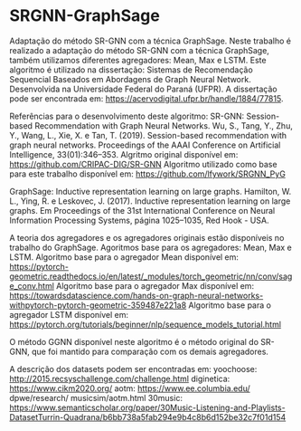 # SRGNN-GraphSage
Adaptação do método SR-GNN com a técnica GraphSage. 
Neste trabalho é realizado a adaptação do método SR-GNN com a técnica GraphSage, também utilizamos diferentes agregadores: Mean, Max e LSTM.
Este algoritmo é utilizado na dissertação: Sistemas de Recomendação Sequencial Baseados em Abordagens de Graph Neural Network. Desenvolvida na Universidade Federal do Paraná (UFPR). A dissertação pode ser encontrada em: https://acervodigital.ufpr.br/handle/1884/77815.

Referências para o desenvolvimento deste algoritmo:
SR-GNN: Session-based Recommendation with Graph Neural Networks.
Wu, S., Tang, Y., Zhu, Y., Wang, L., Xie, X. e Tan, T. (2019). Session-based recommendation with graph neural networks. Proceedings of the AAAI Conference on Artificial Intelligence, 33(01):346–353.
Algritmo original disponível em: https://github.com/CRIPAC-DIG/SR-GNN
Algoritmo utilizado como base para este trabalho disponível em: https://github.com/lfywork/SRGNN_PyG

GraphSage: Inductive representation learning on large graphs.
Hamilton, W. L., Ying, R. e Leskovec, J. (2017). Inductive representation learning on large graphs. Em Proceedings of the 31st International Conference on Neural Information Processing Systems, página 1025–1035, Red Hook - USA.

A teoria dos agregadores e os agregadores originais estão disponíveis no trabalho do GraphSage.
Agoritmos base para os agregadores: Mean, Max e LSTM.
Algoritmo base para o agregador Mean disponível em: https://pytorch-geometric.readthedocs.io/en/latest/_modules/torch_geometric/nn/conv/sage_conv.html
Algoritmo base para o agregador Max disponível em: https://towardsdatascience.com/hands-on-graph-neural-networks-withpytorch-pytorch-geometric-359487e221a8
Algoritmo base para o agregador LSTM disponível em: https://pytorch.org/tutorials/beginner/nlp/sequence_models_tutorial.html

O método GGNN disponível neste algoritmo é o método original do SR-GNN, que foi mantido para comparação com os demais agregadores.

A descrição dos datasets podem ser encontradas em:
yoochoose: http://2015.recsyschallenge.com/challenge.html
diginetica: https://www.cikm2020.org/
aotm: https://www.ee.columbia.edu/ dpwe/research/ musicsim/aotm.html
30music: https://www.semanticscholar.org/paper/30Music-Listening-and-Playlists-DatasetTurrin-Quadrana/b6bb738a5fab294e9b4c8b6d152be32c7f01d154

